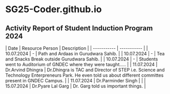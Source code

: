 # SG25-Coder.github.io
## Activity Report of Student Induction Program 2024

| Date | Resource Person |  Description |
| ----------- | ----------- |
| 10.07.2024 | - | Path and Ardaas in Gurudwara Sahib. |
| 10.07.2024 | - | Tea and Snacks Break outside Gurudwara Sahib. |
| 10.07.2024 | - | Students went to Auditorium of GNDEC where they were taught..... |
| 11.07.2024 | Dr.Arvind Dhingra | Dr.Dhingra is TAC and Director of STEP i.e. Science and Technology Enterpreneurs Park. He even told us about different committes present in GNDEC Campus. |
| 11.07.2024 | Dr.Parminder Singh |  |
| 15.07.2024 | Dr.Pyare Lal Garg | Dr. Garg told us important things. |
